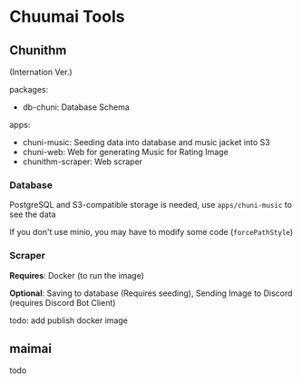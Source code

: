 # Chuumai Tools

## Chunithm

(Internation Ver.)

packages:

- db-chuni: Database Schema

apps:

- chuni-music: Seeding data into database and music jacket into S3
- chuni-web: Web for generating Music for Rating Image
- chunithm-scraper: Web scraper

### Database

PostgreSQL and S3-compatible storage is needed, use `apps/chuni-music` to see the data

If you don't use minio, you may have to modify some code (`forcePathStyle`)

### Scraper

**Requires**: Docker (to run the image)

**Optional**: Saving to database (Requires seeding), Sending Image to Discord (requires Discord Bot Client)

todo: add publish docker image

## maimai

todo
